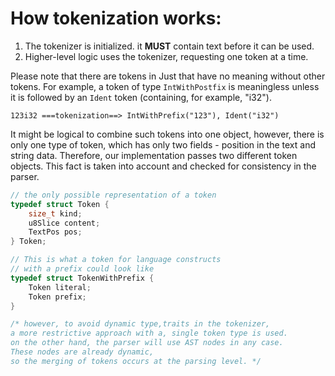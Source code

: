 # How tokenization works:

1. The tokenizer is initialized. it **MUST** contain text before it can be used.
2. Higher-level logic uses the tokenizer, requesting one token at a time.

Please note that there are tokens in Just that have no meaning without other tokens. For example, a token of type `IntWithPostfix` is meaningless unless it is followed by an `Ident` token (containing, for example, "i32").

```
123i32 ===tokenization==> IntWithPrefix("123"), Ident("i32")
```

It might be logical to combine such tokens into one object, however, there is only one type of token, which has only two fields - position in the text and string data. Therefore, our implementation passes two different token objects. This fact is taken into account and checked for consistency in the parser.

```c
// the only possible representation of a token
typedef struct Token {
    size_t kind;
    u8Slice content;
    TextPos pos;
} Token;

// This is what a token for language constructs 
// with a prefix could look like
typedef struct TokenWithPrefix {
    Token literal;
    Token prefix;
}

/* however, to avoid dynamic type,traits in the tokenizer, 
a more restrictive approach with a, single token type is used.
on the other hand, the parser will use AST nodes in any case.
These nodes are already dynamic, 
so the merging of tokens occurs at the parsing level. */
```
